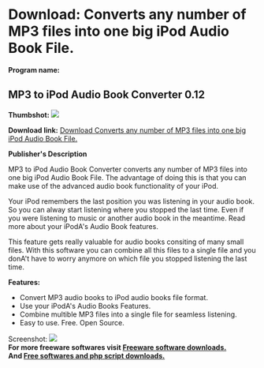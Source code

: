 # Download: Converts any number of MP3 files into one big iPod Audio Book File.

**Program name:**

## MP3 to iPod Audio Book Converter 0.12

  
**Thumbshot:** ![](http://www.freewarefiles.com/screenshot/mp3ipodabcvtr_md.gif)   
  
**Download link:** [Download Converts any number of MP3 files into one big iPod Audio Book File.](http://freesoftwares.boysofts.com/MP-To-IPod-Audio-Book-Converter_program_33657.html)  
  


**Publisher's Description**  
  


MP3 to iPod Audio Book Converter converts any number of MP3 files into one big iPod Audio Book File. The advantage of doing this is that you can make use of the advanced audio book functionality of your iPod. 

Your iPod remembers the last position you was listening in your audio book. So you can alway start listening where you stopped the last time. Even if you were listening to music or another audio book in the meantime. Read more about your iPodA's Audio Book features.

This feature gets really valuable for audio books consiting of many small files. With this software you can combine all this files to a single file and you donA't have to worry anymore on which file you stopped listening the last time.

**Features:**

  * Convert MP3 audio books to iPod audio books file format. 
  * Use your iPodA's Audio Books Features. 
  * Combine multible MP3 files into a single file for seamless listening. 
  * Easy to use. Free. Open Source. 

  
  
Screenshot: ![](http://www.freewarefiles.com/screenshot/mp3ipodabcvtr.gif)   
**For more freeware softwares visit [Freeware software downloads.](http://freesoftwares.boysofts.com/)**   
**And [Free softwares and php script downloads.](http://www.boysofts.com/)**
